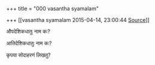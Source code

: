 +++
title = "000 vasantha syamalam"

+++
[[vasantha syamalam	2015-04-14, 23:00:44 [Source](https://groups.google.com/g/samskrita/c/f4jWPvasdsw)]]



औपदेशिकधातुः नाम कः?

आतिदेशिकधातुः नाम कः?

कृपया सोदाहरणं लिखतु?

